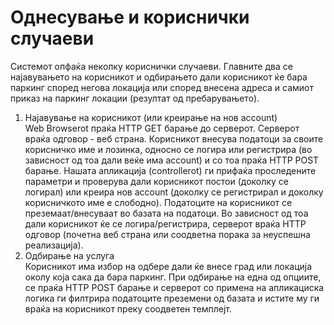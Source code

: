 # Однесување и кориснички случаеви

Системот опфаќа неколку кориснички случаеви. Главните два се најавувањето на корисникот и одбирањето дали корисникот ќе бара паркинг според негова локација или според внесена 
адреса и самиот приказ на паркинг локации (резултат од пребарувањето).

<ol>
<li> Најавување на корисникот (или креирање на нов account)</li>
Web Browserot праќа HTTP GET барање до серверот. Серверот враќа одговор - веб страна. Корисникот внесува податоци за своите корисничко име и лозинка, односно
се логира или регистрира (во зависност од тоа дали веќе има account) и со тоа праќа HTTP POST барање. Нашата апликација (controllerot) ги прифаќа 
проследените параметри и проверува дали корисникот постои (доколку се логирал) или креира нов account (доколку се регистрирал и доколку корисничкото име е 
слободно). 
Податоците на корисникот се преземаат/внесуваат во базата на податоци.
Во зависност од тоа дали корисникот ќе се логира/регистрира, серверот враќа HTTP одговор (почетна веб страна или соодветна порака за неуспешна реализација). 

<li>Одбирање на услуга</li>
Корисникот има избор на одбере дали ќе внесе град или локација околу која сака да бара паркинг. При одбирање на една од опциите, се праќа HTTP POST барање и 
серверот со примена на апликациска логика ги филтрира податоците преземени од базата и истите му ги враќа на корисникот преку соодветен темплејт.
</ol>
